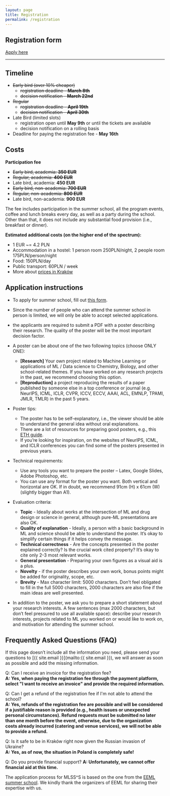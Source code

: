 ```yaml
---
layout: page
title: Registration
permalink: /registration
---
```





## Registration form

<a href="https://mlss-25-registration.paperform.co" class="btn btn-default btn-lg"><i class="fa-solid fa-table-list"></i> <span class="network-name">Apply here</span></a>






---

## Timeline 
* <s>Early bird (over 10% cheaper)</s>
    * <s>registration deadline - **March 8th**</s>
    * <s>decision notification - **March 22nd**</s>
* <s>Regular</s>
    * <s>registration deadline - **April 19th**</s>
    * <s>decision notification - **April 30th**</s>
* Late Bird (limited slots)
    * registration open until **May 9th** or until the tickets are available
    * decision notification on a rolling basis
* Deadline for paying the registration fee - **May 16th**


## Costs

**Participation fee**
* <s>Early bird, academia: **350 EUR**</s>
* <s>Regular, academia: **400 EUR**</s>
* Late bird, academia: **450 EUR**
* <s>Early bird, non-academia: **700 EUR**</s>
* <s>Regular, non-academia: **800 EUR**</s>
* Late bird, non-academia: **900 EUR**


The fee includes participation in the summer school, all the program events, coffee and lunch breaks every day, as well as a party during the school. Other than that, it does not include any substantial food provision (i.e., breakfast or dinner).

**Estimated additional costs (on the higher end of the spectrum):**
- 1 EUR ~= 4.2 PLN
- Accommodation in a hostel: 1 person room 250PLN/night, 2 people room 175PLN/person/night
- Food: 150PLN/day
- Public transport: 60PLN / week
- More about [prices in Kraków](https://www.numbeo.com/cost-of-living/in/Krakow-Cracow)


## Application instructions

* To apply for summer school, fill out [this form](https://mlss-25-registration.paperform.co).
* Since the number of people who can attend the summer school in person is limited, we will only be able to accept selected applications. 
* the applicants are required to submit a PDF with a poster describing their research. The quality of the poster will be the most important decision factor.
* A poster can be about one of the two following topics (choose ONLY ONE):
    * **[Research]** Your own project related to Machine Learning or applications of ML / Data science to Chemistry, Biology, and other school-related themes. If you have worked on any research projects in the past, we recommend choosing this option.
    * **[Reproduction]** a project reproducing the results of a paper published by someone else in a top conference or journal (e.g. NeurIPS, ICML, ICLR, CVPR, ICCV, ECCV, AAAI, ACL, EMNLP, TPAMI, JMLR, TMLR) in the past 5 years.
* Poster tips:
    * The poster has to be self-explanatory, i.e., the viewer should be able to understand the general idea without oral explanations.
    * There are a lot of resources for preparing good posters, e.g., this [ETH guide](https://ethz.ch/content/dam/ethz/special-interest/usys/ibp/soil-terrestrial-env-physics-dam/education/sientific_comm/2015/3-creating_scientific_poster_ethz_2015.pdf).
    * If you’re looking for inspiration, on the websites of NeurIPS, ICML, and ICLR conferences you can find some of the posters presented in previous years.
* Technical requirements:
    * Use any tools you want to prepare the poster – Latex, Google Slides, Adobe Photoshop, etc.
    * You can use any format for the poster you want. Both vertical and horizontal are OK. If in doubt, we recommend 91cm (H) x 61cm (W) (slightly bigger than A1).
* Evaluation criteria:
    * **Topic** - Ideally about works at the intersection of ML and drug design or science in general, although pure-ML presentations are also OK.
    * **Quality of explanation** - Ideally, a person with a basic background in ML and science should be able to understand the poster. It’s okay to simplify certain things if it helps convey the message.
    * **Technical correctness** - Are the concepts presented in the poster explained correctly? Is the crucial work cited property? It’s okay to cite only 2-3 most relevant works.
    * **General presentation** - Preparing your own figures as a visual aid is a plus.
    * **Novelty** - if the poster describes your own work, bonus points might be added for originality, scope, etc.
    * **Brevity** - Max character limit: 5000 characters. Don’t feel obligated to fill in the full 5000 characters, 2000 characters are also fine if the main ideas are well presented.

* In addition to the poster, we ask you to prepare a short statement about your research interests. A few sentences (max 2000 characters, but don’t feel pressured to use all available space): describe your research interests, projects related to ML you worked on or would like to work on, and motivation for attending the summer school.


## Frequently Asked Questions (FAQ)
If this page doesn’t include all the information you need, please send your questions to [{{ site.email }}](mailto:{{ site.email }}), we will answer as soon as possible and add the missing information.




Q: Can I receive an invoice for the registration fee?<br/>
**A: Yes, when paying the registration fee through the payment platform, select "I want to receive an invoice" and provide the required information.**


Q: Can I get a refund of the registration fee if I'm not able to attend the school?<br/>
**A: Yes, refunds of the registration fee are possible and will be considered if a justifiable reason is provided (e.g., health issues or unexpected personal circumstances). Refund requests must be submitted no later than one month before the event, otherwise, due to the organization costs already incurred (catering and venue services), we will not be able to provide a refund.**



Q: Is it safe to be in Kraków right now given the Russian invasion of Ukraine?<br/>
**A: Yes, as of now, the situation in Poland is completely safe!**

Q: Do you provide financial support?
**A: Unfortunately, we cannot offer financial aid at this time.**


The application process for MLSS^S is based on the one from the [EEML summer school](https://eeml.eu). We kindly thank the organizers of EEML for sharing their expertise with us.



